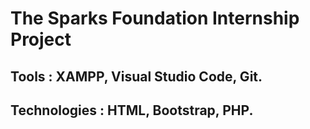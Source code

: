 # The Sparks Foundation Internship Project
## Tools : XAMPP, Visual Studio Code, Git.
## Technologies : HTML, Bootstrap, PHP.
